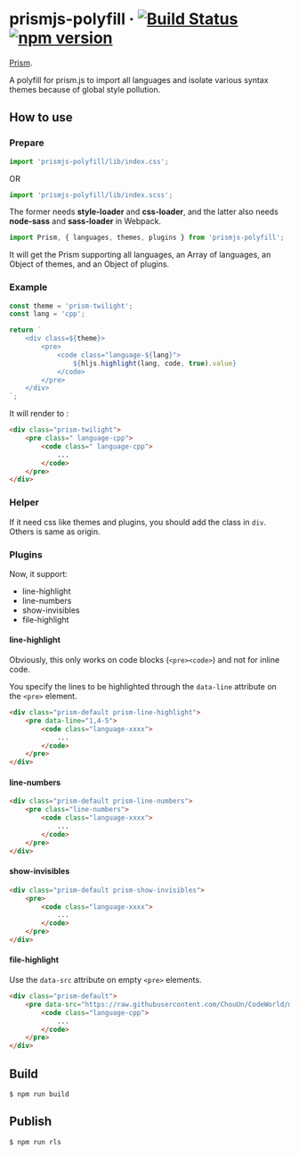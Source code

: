 # prismjs-polyfill &middot; [![Build Status][link1]][link2] [![npm version][link3]][link4]

[Prism][prismjs].

A polyfill for prism.js to import all languages and isolate various syntax themes because of global style pollution.

## How to use

### Prepare

```jsx
import 'prismjs-polyfill/lib/index.css';
```
OR
```jsx
import 'prismjs-polyfill/lib/index.scss';
```
The former needs **style-loader** and **css-loader**,
and the latter also needs **node-sass** and **sass-loader** in Webpack.

```jsx
import Prism, { languages, themes, plugins } from 'prismjs-polyfill';
```
It will get the Prism supporting all languages, an Array of languages, an Object of themes, and an Object of plugins.


### Example

```jsx
const theme = 'prism-twilight';
const lang = 'cpp';

return `
    <div class=${theme}>
        <pre>
            <code class="language-${lang}">
                ${hljs.highlight(lang, code, true).value}
            </code>
        </pre>
    </div>
`;
```
It will render to :
```html
<div class="prism-twilight">
    <pre class=" language-cpp">
        <code class=" language-cpp">
            ...
        </code>
    </pre>
</div>
```

### Helper

If it need css like themes and plugins, you should add the class in `div`.
Others is same as origin.

### Plugins

Now, it support:

* line-highlight
* line-numbers
* show-invisibles
* file-highlight

#### line-highlight

Obviously, this only works on code blocks (`<pre><code>`) and not for inline code.

You specify the lines to be highlighted through the `data-line` attribute on the `<pre>` element.

```html
<div class="prism-default prism-line-highlight">
    <pre data-line="1,4-5">
        <code class="language-xxxx">
            ...
        </code>
    </pre>
</div>
```

#### line-numbers

```html
<div class="prism-default prism-line-numbers">
    <pre class="line-numbers">
        <code class="language-xxxx">
            ...
        </code>
    </pre>
</div>
```

#### show-invisibles

```html
<div class="prism-default prism-show-invisibles">
    <pre>
        <code class="language-xxxx">
            ...
        </code>
    </pre>
</div>
```

#### file-highlight

Use the `data-src` attribute on empty `<pre>` elements.

```html
<div class="prism-default">
    <pre data-src="https://raw.githubusercontent.com/ChouUn/CodeWorld/master/History/zucc/zucc1647.cpp">
        <code class="language-cpp">
            ...
        </code>
    </pre>
</div>
```

## Build

```shell
$ npm run build
```

## Publish

```shell
$ npm run rls
```

[link1]:   https://travis-ci.org/ChouUn/prismjs-polyfill.svg?branch=master
[link2]:   https://travis-ci.org/ChouUn/prismjs-polyfill
[link3]:   https://img.shields.io/npm/v/prismjs-polyfill.svg?style=flat
[link4]:   https://www.npmjs.com/package/prismjs-polyfill
[prismjs]: http://prismjs.com/
